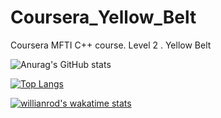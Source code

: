 # Coursera_Yellow_Belt
Coursera MFTI C++ course. Level 2 . Yellow Belt

![Anurag's GitHub stats](https://github-readme-stats.vercel.app/api?username=dmitrtrc&show_icons=true&theme=city_lights)

[![Top Langs](https://github-readme-stats.vercel.app/api/top-langs/?username=dmitrtrc)](https://github.com/anuraghazra/github-readme-stats)

[![willianrod's wakatime stats](https://github-readme-stats.vercel.app/api/wakatime?username=dmitrtrc)](https://github.com/anuraghazra/github-readme-stats)
